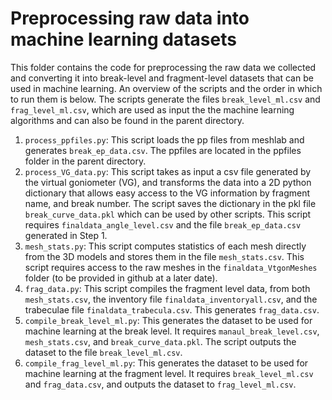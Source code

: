 # Preprocessing raw data into machine learning datasets

This folder contains the code for preprocessing the raw data we collected and converting it into break-level and fragment-level datasets that can be used in machine learning. An overview of the scripts and the order in which to run them is below. The scripts generate the files `break_level_ml.csv` and `frag_level_ml.csv`, which are used as input the the machine learning algorithms and can also be found in the parent directory.

1. `process_ppfiles.py`: This script loads the pp files from meshlab and generates `break_ep_data.csv`. The ppfiles are located in the ppfiles folder in the parent directory.
2. `process_VG_data.py`: This script takes as input a csv file generated by the virtual goniometer (VG), and transforms the data into a 2D python dictionary that allows easy access to the VG information by fragment name, and break number. The script saves the dictionary in the pkl file `break_curve_data.pkl` which can be used by other scripts.  This script requires `finaldata_angle_level.csv` and the file `break_ep_data.csv` generated in Step 1. 
3. `mesh_stats.py`: This script computes statistics of each mesh directly from the 3D models and stores them in the file `mesh_stats.csv`. This script requires access to the raw meshes in the `finaldata_VtgonMeshes` folder (to be provided in github at a later date).
4. `frag_data.py`: This script compiles the fragment level data, from both `mesh_stats.csv`, the inventory file `finaldata_inventoryall.csv`, and the trabeculae file `finaldata_trabecula.csv`. This generates `frag_data.csv`. 
5. `compile_break_level_ml.py`: This generates the dataset to be used for machine learning at the break level. It requires `manaul_break_level.csv`, `mesh_stats.csv`, and `break_curve_data.pkl`. The script outputs the dataset to the file `break_level_ml.csv`.
6. `compile_frag_level_ml.py`: This generates the dataset to be used for machine learning at the fragment level. It requires `break_level_ml.csv` and `frag_data.csv`, and outputs the dataset to `frag_level_ml.csv`.


